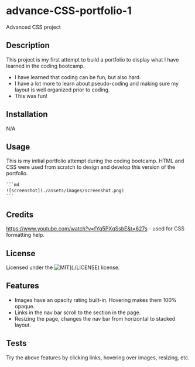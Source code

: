 # advance-CSS-portfolio-1
Advanced CSS project

## Description

This project is my first attempt to build a portfolio to display what I have learned in the coding bootcamp. 

- I have learned that coding can be fun, but also hard. 
- I have a lot more to learn about pseudo-coding and making sure my layout is well organized prior to coding. 
- This was fun!

## Installation

N/A

## Usage

This is my initial portfolio attempt during the coding bootcamp. HTML and CSS were used from scratch to design and develop this version of the portfolio. 

    ```md
    ![screenshot](./assets/images/screenshot.png)
    ```

## Credits

https://www.youtube.com/watch?v=fYq5PXgSsbE&t=627s - used for CSS formatting help. 

## License

Licensed under the ![MIT](https://img.shields.io/badge/License-MIT-yellow.svg)](./LICENSE) license.

## Features

- Images have an opacity rating built-in. Hovering makes them 100% opaque. 
- Links in the nav bar scroll to the section in the page. 
- Resizing the page, changes the nav bar from horizontal to stacked layout. 

## Tests

Try the above features by clicking links, hovering over images, resizing, etc. 